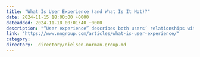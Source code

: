```yaml
---
title: "What Is User Experience (and What Is It Not)?"
date: 2024-11-15 18:00:00 +0000
dateadded: 2024-11-18 00:01:40 +0000
description: "“User experience” describes both users’ relationships with products and a growing professional industry of practitioners aiming to improve those relationships."
link: "https://www.nngroup.com/articles/what-is-user-experience/"
category:
directory: _directory/nielsen-norman-group.md
---
```

